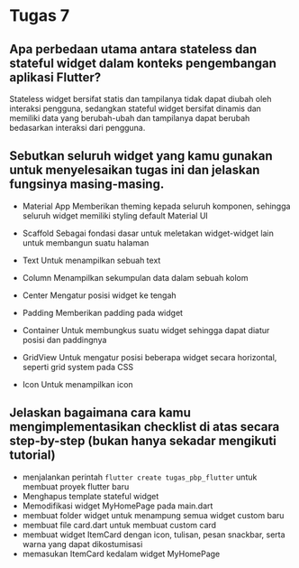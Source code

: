 # Tugas 7
## Apa perbedaan utama antara stateless dan stateful widget dalam konteks pengembangan aplikasi Flutter?
Stateless widget bersifat statis dan tampilanya tidak dapat diubah oleh interaksi pengguna, sedangkan stateful widget bersifat dinamis dan memiliki data yang berubah-ubah dan tampilanya dapat berubah bedasarkan interaksi dari pengguna.

## Sebutkan seluruh widget yang kamu gunakan untuk menyelesaikan tugas ini dan jelaskan fungsinya masing-masing.
- Material App
Memberikan theming kepada seluruh komponen, sehingga seluruh widget memiliki styling default Material UI

- Scaffold
Sebagai fondasi dasar untuk meletakan widget-widget lain untuk membangun suatu halaman

- Text
Untuk menampilkan sebuah text

- Column
Menampilkan sekumpulan data dalam sebuah kolom

- Center
Mengatur posisi widget ke tengah

- Padding
Memberikan padding pada widget

- Container
Untuk membungkus suatu widget sehingga dapat diatur posisi dan paddingnya

- GridView
Untuk mengatur posisi beberapa widget secara horizontal, seperti grid system pada CSS

- Icon
Untuk menampilkan icon

##  Jelaskan bagaimana cara kamu mengimplementasikan checklist di atas secara step-by-step (bukan hanya sekadar mengikuti tutorial)
- menjalankan perintah ```flutter create tugas_pbp_flutter``` untuk membuat proyek flutter baru
- Menghapus template stateful widget
- Memodifikasi widget MyHomePage pada main.dart
- membuat folder widget untuk menampung semua widget custom baru
- membuat file card.dart untuk membuat custom card
- membuat widget ItemCard dengan icon, tulisan, pesan snackbar, serta warna yang dapat dikostumisasi
- memasukan ItemCard kedalam widget MyHomePage